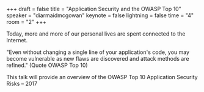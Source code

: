 +++
draft = false
title = "Application Security and the OWASP Top 10"
speaker = "diarmaidmcgowan"
keynote = false
lightning = false
time = "4"
room = "2"
+++

Today, more and more of our personal lives are spent connected to the Internet. 

"Even without changing a single line of your application's code, you may become vulnerable as new flaws are discovered and attack methods are refined." (Quote OWASP Top 10)

This talk will provide an overview of the OWASP Top 10 Application Security Risks – 2017